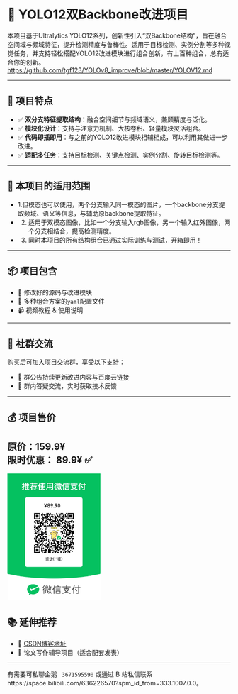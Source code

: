 # 🧠 YOLO12双Backbone改进项目

本项目基于Ultralytics YOLO12系列，创新性引入“双Backbone结构”，旨在融合空间域与频域特征，提升检测精度与鲁棒性。适用于目标检测、实例分割等多种视觉任务，并支持轻松搭配YOLO12改进模块进行组合创新，有上百种组合，总有适合你的创新。
https://github.com/tgf123/YOLOv8_improve/blob/master/YOLOV12.md

---

## 📌 项目特点

- ✅ **双分支特征提取结构**：融合空间细节与频域语义，兼顾精度与泛化。
- ✅ **模块化设计**：支持与注意力机制、大核卷积、轻量模块灵活组合。
- ✅ **代码即插即用**：与之前的YOLO12改进模块相辅相成，可以利用其做进一步改进。
- ✅ **适配多任务**：支持目标检测、关键点检测、实例分割、旋转目标检测等。

---

## 🧪 本项目的适用范围

- 1.但模态也可以使用，两个分支输入同一模态的图片，一个backbone分支提取频域、语义等信息，与辅助原backbone提取特征。
- 2. 适用于双模态图像，比如一个分支输入rgb图像，另一个输入红外图像，两个分支相结合，提高检测精度。
- 3. 同时本项目的所有结构组合已通过实际训练与测试，开箱即用！

---

## 📦 项目包含

- 🔧 修改好的源码与改进模块
- 📁 多种组合方案的`yaml`配置文件
- 📹 视频教程 & 使用说明

---

## 💬 社群交流

购买后可加入项目交流群，享受以下支持：

- 📌 群公告持续更新改进内容与百度云链接
- 💬 群内答疑交流，实时获取技术反馈

---

## 💰 项目售价

**原价：159.9¥**  
**限时优惠： 89.9¥ ✅**
---
<img src="https://github.com/tgf123/YOLOv8_improve/blob/master/double_89.9.jpg" width="210px">

## 📚 延伸推荐

- 🔗 [CSDN博客地址](https://blog.csdn.net/qq_64693987/article/details/148135044?spm=1001.2014.3001.5502)
- 🧠 论文写作辅导项目（适合配套发表）

---

有需要可私聊企鹅 ` 3671595590` 或通过 B 站私信联系https://space.bilibili.com/636226570?spm_id_from=333.1007.0.0。

